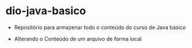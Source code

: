 # dio-java-basico
- Repositório para armazenar todo o conteúdo do curso de Java básico

- Alterando o Conteúdo de um arquivo de forma local
